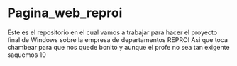 # Pagina_web_reproi
Este es el repositorio en el cual vamos a trabajar para hacer el proyecto final de Windows sobre la empresa de departamentos REPROI
Asi que toca chambear para que nos quede bonito y aunque el profe no sea tan exigente saquemos 10
